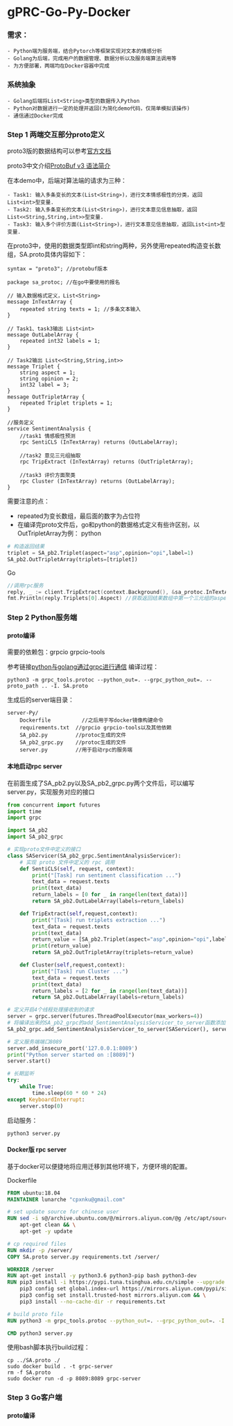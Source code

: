 # gPRC-Go-Py-Docker

### 需求：
    - Python端为服务端，结合Pytorch等框架实现对文本的情感分析
    - Golang为后端，完成用户的数据管理、数据分析以及服务端算法调用等
    - 为方便部署，两端均在Docker容器中完成
### 系统抽象
    - Golang后端将List<String>类型的数据传入Python
    - Python对数据进行一定的处理并返回(为简化demo代码，仅简单模拟该操作)
    - 通信通过Docker完成


### Step 1 两端交互部分proto定义
proto3版的数据结构可以参考[官方文档](https://developers.google.com/protocol-buffers/docs/proto3)

proto3中文介绍[ProtoBuf v3 语法简介](https://www.jianshu.com/p/e9d6af587cf6)

在本demo中，后端对算法端的请求为三种：

    - Task1: 输入多条变长的文本(List<String>)，进行文本情感极性的分类，返回List<int>型变量.
    - Task2: 输入多条变长的文本(List<String>)，进行文本意见信息抽取，返回List<<String,String,int>>型变量.
    - Task3: 输入多个评价方面(List<String>)，进行文本意见信息抽取，返回List<int>型变量.
在proto3中，使用的数据类型即int和string两种，另外使用repeated构造变长数组，SA.proto具体内容如下：
```shell
syntax = "proto3"; //protobuf版本

package sa_protoc; //在go中要使用的报名

// 输入数据格式定义，List<String>
message InTextArray {
    repeated string texts = 1; //多条文本输入
}

// Task1、task3输出 List<int>
message OutLabelArray {
    repeated int32 labels = 1;
}

// Task2输出 List<<String,String,int>>
message Triplet {
    string aspect = 1;
    string opinion = 2;
    int32 label = 3;
}
message OutTripletArray {
    repeated Triplet triplets = 1;
}

//服务定义
service SentimentAnalysis {
    //task1 情感极性预测
    rpc SentiCLS (InTextArray) returns (OutLabelArray);

    //task2 意见三元组抽取
    rpc TripExtract (InTextArray) returns (OutTripletArray);

    //task3 评价方面聚类
    rpc Cluster (InTextArray) returns (OutLabelArray);
}
```
需要注意的点：
- repeated为变长数组，最后面的数字为占位符
- 在编译完proto文件后，go和python的数据格式定义有些许区别，以OutTripletArray为例：
python
```python
# 构造返回结果
triplet = SA_pb2.Triplet(aspect="asp",opinion="opi",label=1)
SA_pb2.OutTripletArray(triplets=[triplet])
```
Go
```go
//调用rpc服务
reply, _ := client.TripExtract(context.Background(), &sa_protoc.InTextArray{Texts:test_data})
fmt.Println(reply.Triplets[0].Aspect) //获取返回结果数组中第一个三元组的aspect
```

### Step 2 Python服务端
#### proto编译
需要的依赖包：grpcio grpcio-tools

参考链接[python与golang通过grpc进行通信](https://my.oschina.net/daba0007/blog/3189858)
编译过程：
```shell
python3 -m grpc_tools.protoc --python_out=. --grpc_python_out=. --proto_path .. -I. SA.proto
```
生成后的server端目录：
```shell
server-Py/
    Dockerfile          //之后用于写docker镜像构建命令
    requirements.txt  //grpcio grpcio-tools以及其他依赖
    SA_pb2.py         //protoc生成的文件
    SA_pb2_grpc.py    //protoc生成的文件
    server.py         //用于启动rpc的服务端
```
#### 本地启动rpc server
在前面生成了SA_pb2.py以及SA_pb2_grpc.py两个文件后，可以编写server.py，实现服务对应的接口
```python
from concurrent import futures
import time
import grpc

import SA_pb2
import SA_pb2_grpc

# 实现proto文件中定义的接口
class SAServicer(SA_pb2_grpc.SentimentAnalysisServicer):
    # 实现 proto 文件中定义的 rpc 调用
    def SentiCLS(self, request, context):
        print("[Task] run sentiment classification ...")
        text_data = request.texts
        print(text_data)
        return_labels = [0 for _ in range(len(text_data))]
        return SA_pb2.OutLabelArray(labels=return_labels)

    def TripExtract(self,request,context):
        print("[Task] run triplets extraction ...")
        text_data = request.texts
        print(text_data)
        return_value = [SA_pb2.Triplet(aspect="asp",opinion="opi",label=1) for _ in range(len(text_data))]
        print(return_value)
        return SA_pb2.OutTripletArray(triplets=return_value)

    def Cluster(self,request,context):
        print("[Task] run Cluster ...")
        text_data = request.texts
        print(text_data)
        return_labels = [2 for _ in range(len(text_data))]
        return SA_pb2.OutLabelArray(labels=return_labels)

# 定义开启4个线程处理接收到的请求
server = grpc.server(futures.ThreadPoolExecutor(max_workers=4))
# 将编译出来的SA_pb2_grpc的add_SentimentAnalysisServicer_to_server函数添加到server中
SA_pb2_grpc.add_SentimentAnalysisServicer_to_server(SAServicer(), server)

# 定义服务端端口8089
server.add_insecure_port('127.0.0.1:8089')
print("Python server started on :[8089]")
server.start()

# 长期监听
try:
    while True:
        time.sleep(60 * 60 * 24)
except KeyboardInterrupt:
    server.stop(0)
```
启动服务：
```shell
python3 server.py
```

#### Docker版 rpc server
基于docker可以便捷地将应用迁移到其他环境下，方便环境的配置。

Dockerfile
```dockerfile
FROM ubuntu:18.04
MAINTAINER lunarche "cpxnku@gmail.com"

# set update source for chinese user
RUN sed -i s@/archive.ubuntu.com/@/mirrors.aliyun.com/@g /etc/apt/sources.list && \
    apt-get clean && \
    apt-get -y update

# cp required files
RUN mkdir -p /server/
COPY SA.proto server.py requirements.txt /server/

WORKDIR /server
RUN apt-get install -y python3.6 python3-pip bash python3-dev
RUN pip3 install -i https://pypi.tuna.tsinghua.edu.cn/simple --upgrade pip && \
    pip3 config set global.index-url https://mirrors.aliyun.com/pypi/simple && \
    pip3 config set install.trusted-host mirrors.aliyun.com && \
    pip3 install --no-cache-dir -r requirements.txt

# build proto file
RUN python3 -m grpc_tools.protoc --python_out=. --grpc_python_out=. -I. SA.proto

CMD python3 server.py
```
使用bash脚本执行build过程：
```shell
cp ../SA.proto ./
sudo docker build . -t grpc-server
rm -f SA.proto
sudo docker run -d -p 8089:8089 grpc-server
```

### Step 3 Go客户端
#### proto编译
